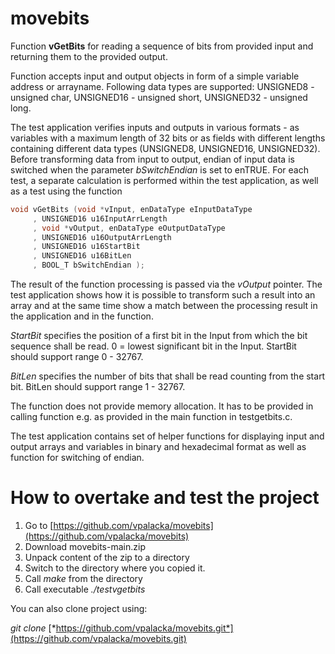 # movebits

Function **vGetBits** for reading a sequence of bits from provided input and returning them to the provided output.

Function accepts input and output objects in form of a simple variable address or arrayname. Following data types are supported:
UNSIGNED8 - unsigned char,
UNSIGNED16 - unsigned short,
UNSIGNED32 - unsigned long.

The test application verifies inputs and outputs in various formats - as variables with a maximum length of 32 bits or as fields with different lengths containing different data types (UNSIGNED8, UNSIGNED16, UNSIGNED32). Before transforming data from input to output, endian of input data is switched when the parameter *bSwitchEndian* is set to enTRUE.  For each test, a separate calculation is performed within the test application, as well as a test using the function

```c
void vGetBits (void *vInput, enDataType eInputDataType
     , UNSIGNED16 u16InputArrLength
     , void *vOutput, enDataType eOutputDataType
     , UNSIGNED16 u16OutputArrLength
     , UNSIGNED16 u16StartBit
     , UNSIGNED16 u16BitLen
     , BOOL_T bSwitchEndian );
```

The result of the function processing is passed via the *vOutput* pointer.  The test application shows how it is possible to transform such a result into an array and at the same time show a match between the processing result in the application and in the function.

*StartBit* specifies the position of a first bit in the Input from which the bit sequence shall be read. 0 = lowest significant bit in the Input. StartBit should support range 0 - 32767.

*BitLen* specifies the number of bits that shall be read counting from the start bit. BitLen should support range 1 - 32767.

The function does not provide memory allocation. It has to be provided in calling function e.g. as provided in the main function in testgetbits.c.

The test application contains set of helper functions for displaying input and output arrays and variables in binary and hexadecimal format as well as function for switching of endian. 



# How to overtake and test the project

1. Go to [https://github.com/vpalacka/movebits](https://github.com/vpalacka/movebits)
2. Download movebits-main.zip
3. Unpack content of the zip to a directory
4. Switch to the directory where you copied it.
5. Call *make* from the directory
6. Call executable  *./testvgetbits*

You can also clone project using:

 *git clone* [*https://github.com/vpalacka/movebits.git*](https://github.com/vpalacka/movebits.git)


